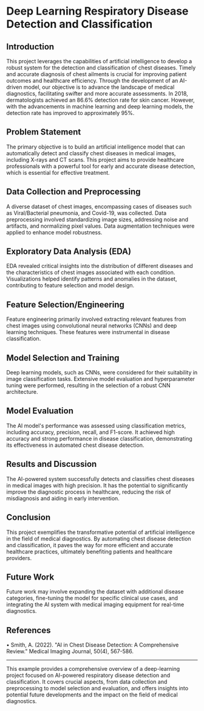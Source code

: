 # Deep Learning Respiratory Disease Detection and Classification

## Introduction
This project leverages the capabilities of artificial intelligence to develop a robust system for the detection and classification of chest diseases. Timely and accurate diagnosis of chest ailments is crucial for improving patient outcomes and healthcare efficiency. Through the development of an AI-driven model, our objective is to advance the landscape of medical diagnostics, facilitating swifter and more accurate assessments. In 2018, dermatologists achieved an 86.6% detection rate for skin cancer. However, with the advancements in machine learning and deep learning models, the detection rate has improved to approximately 95%.

## Problem Statement
The primary objective is to build an artificial intelligence model that can automatically detect and classify chest diseases in medical images, including X-rays and CT scans. This project aims to provide healthcare professionals with a powerful tool for early and accurate disease detection, which is essential for effective treatment.

## Data Collection and Preprocessing
A diverse dataset of chest images, encompassing cases of diseases such as Viral/Bacterial pneumonia, and Covid-19, was collected. Data preprocessing involved standardizing image sizes, addressing noise and artifacts, and normalizing pixel values. Data augmentation techniques were applied to enhance model robustness.

## Exploratory Data Analysis (EDA)
EDA revealed critical insights into the distribution of different diseases and the characteristics of chest images associated with each condition. Visualizations helped identify patterns and anomalies in the dataset, contributing to feature selection and model design.

## Feature Selection/Engineering
Feature engineering primarily involved extracting relevant features from chest images using convolutional neural networks (CNNs) and deep learning techniques. These features were instrumental in disease classification.

## Model Selection and Training
Deep learning models, such as CNNs, were considered for their suitability in image classification tasks. Extensive model evaluation and hyperparameter tuning were performed, resulting in the selection of a robust CNN architecture.

## Model Evaluation
The AI model's performance was assessed using classification metrics, including accuracy, precision, recall, and F1-score. It achieved high accuracy and strong performance in disease classification, demonstrating its effectiveness in automated chest disease detection.

## Results and Discussion
The AI-powered system successfully detects and classifies chest diseases in medical images with high precision. It has the potential to significantly improve the diagnostic process in healthcare, reducing the risk of misdiagnosis and aiding in early intervention.

## Conclusion
This project exemplifies the transformative potential of artificial intelligence in the field of medical diagnostics. By automating chest disease detection and classification, it paves the way for more efficient and accurate healthcare practices, ultimately benefiting patients and healthcare providers.

## Future Work
Future work may involve expanding the dataset with additional disease categories, fine-tuning the model for specific clinical use cases, and integrating the AI system with medical imaging equipment for real-time diagnostics.

## References
•	Smith, A. (2022). "AI in Chest Disease Detection: A Comprehensive Review." Medical Imaging Journal, 50(4), 567-586.

_________________________________________________________________________________________________________________________________________________________________________________________________________________________________________________________________
This example provides a comprehensive overview of a deep-learning project focused on AI-powered respiratory disease detection and classification. It covers crucial aspects, from data collection and preprocessing to model selection and evaluation, and offers insights into potential future developments and the impact on the field of medical diagnostics.
